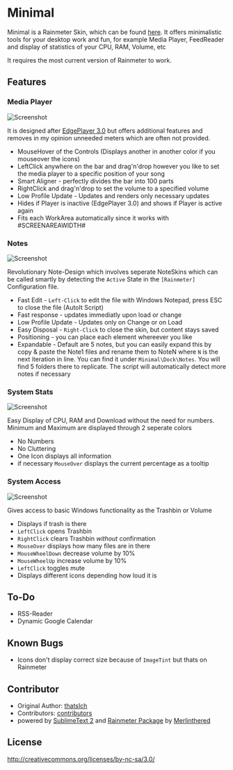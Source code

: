 # Minimal

Minimal is a Rainmeter Skin, which can be found [here](http://rainmeter.net/cms/). It offers minimalistic tools for your desktop work and fun, for example Media Player, FeedReader and display of statistics of your CPU, RAM, Volume, etc

It requires the most current version of Rainmeter to work. 

## Features

### Media Player

![Screenshot](http://puu.sh/445Bo.png)

It is designed after [EdgePlayer 3.0](http://codymacri.deviantart.com/art/Edge-Player-3-0-363324372?ga_submit_new=10%253A1365016951) but offers additional features and removes in my opinion unneeded meters which are often not provided.

* MouseHover of the Controls (Displays another in another color if you mouseover the icons)
* LeftClick anywhere on the bar and drag'n'drop however you like to set the media player to a specific position of your song
* Smart Aligner - perfectly divides the bar into 100 parts
* RightClick and drag'n'drop to set the volume to a specified volume
* Low Profile Update - Updates and renders only necessary updates
* Hides if Player is inactive (EdgePlayer 3.0) and shows if Player is active again
* Fits each WorkArea automatically since it works with #SCREENAREAWIDTH#

### Notes

![Screenshot](http://puu.sh/445U0.png)

Revolutionary Note-Design which involves seperate NoteSkins which can be called smartly by detecting the `Active` State in the `[Rainmeter]` Configuration file.

* Fast Edit - `Left-Click` to edit the file with Windows Notepad, press ESC to close the file (AutoIt Script)
* Fast response - updates immediatly upon load or change
* Low Profile Update - Updates only on Change or on Load
* Easy Disposal - `Right-Click` to close the skin, but content stays saved
* Positioning - you can place each element whereever you like
* Expandable - Default are 5 notes, but you can easily expand this by copy & paste the Note1 files and rename them to NoteN where `N` is the next iteration in line. You can find it under `Minimal\Dock\Notes`. You will find 5 folders there to replicate. The script will automatically detect more notes if necessary

### System Stats

![Screenshot](http://puu.sh/44blV.png)

Easy Display of CPU, RAM and Download without the need for numbers. Minimum and Maximum are displayed through 2 seperate colors

* No Numbers
* No Cluttering
* One Icon displays all information
* if necessary `MouseOver` displays the current percentage as a tooltip

### System Access

![Screenshot](http://puu.sh/44bte.png)

Gives access to basic Windows functionality as the Trashbin or Volume

* Displays if trash is there
* `LeftClick` opens Trashbin
* `RightClick` clears Trashbin _without_ confirmation
* `MouseOver` displays how many files are in there
* `MouseWheelDown` decrease volume by 10%
* `MouseWheelUp` increase volume by 10%
* `LeftClick` toggles mute
* Displays different icons depending how loud it is

## To-Do

* RSS-Reader
* Dynamic Google Calendar

## Known Bugs

* Icons don't display correct size because of `ImageTint` but thats on Rainmeter

## Contributor

* Original Author: [thatsIch](https://github.com/thatsIch)
* Contributors: [contributors](https://github.com/thatsIch/Minimal/graphs/contributors)
* powered by [SublimeText 2](http://www.sublimetext.com/2) and [Rainmeter Package](http://merlinthered.github.io/sublime-rainmeter/) by [Merlinthered](https://github.com/merlinthered)

## License

http://creativecommons.org/licenses/by-nc-sa/3.0/
